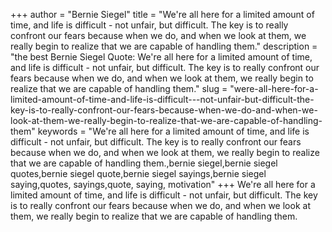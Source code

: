 +++
author = "Bernie Siegel"
title = "We're all here for a limited amount of time, and life is difficult - not unfair, but difficult. The key is to really confront our fears because when we do, and when we look at them, we really begin to realize that we are capable of handling them."
description = "the best Bernie Siegel Quote: We're all here for a limited amount of time, and life is difficult - not unfair, but difficult. The key is to really confront our fears because when we do, and when we look at them, we really begin to realize that we are capable of handling them."
slug = "were-all-here-for-a-limited-amount-of-time-and-life-is-difficult---not-unfair-but-difficult-the-key-is-to-really-confront-our-fears-because-when-we-do-and-when-we-look-at-them-we-really-begin-to-realize-that-we-are-capable-of-handling-them"
keywords = "We're all here for a limited amount of time, and life is difficult - not unfair, but difficult. The key is to really confront our fears because when we do, and when we look at them, we really begin to realize that we are capable of handling them.,bernie siegel,bernie siegel quotes,bernie siegel quote,bernie siegel sayings,bernie siegel saying,quotes, sayings,quote, saying, motivation"
+++
We're all here for a limited amount of time, and life is difficult - not unfair, but difficult. The key is to really confront our fears because when we do, and when we look at them, we really begin to realize that we are capable of handling them.
